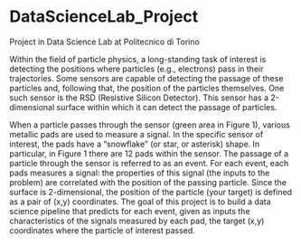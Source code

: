 # DataScienceLab_Project
Project in Data Science Lab at Politecnico di Torino 

Within the field of particle physics, a long-standing task of interest is detecting the positions where particles (e.g., electrons) pass in their trajectories. Some sensors are capable of detecting the passage of these particles and, following that, the position of the particles themselves. One such sensor is the RSD (Resistive Silicon Detector). This sensor has a 2-dimensional surface within which it can detect the passage of particles.

When a particle passes through the sensor (green area in Figure 1), various metallic pads are used to measure a signal. In the specific sensor of interest, the pads have a “snowflake” (or star, or asterisk) shape. In particular, in Figure 1 there are 12 pads within the sensor.
The passage of a particle through the sensor is referred to as an event. For each event, each pads measures a signal: the properties of this signal (the inputs to the problem) are correlated with the position of the passing particle. Since the surface is 2-dimensional, the position of the particle (your target) is defined as a pair of (x,y) coordinates.
The goal of this project is to build a data science pipeline that predicts for each event, given as inputs the characteristics of the signals measured by each pad, the target (x,y) coordinates where the particle of interest passed.

